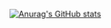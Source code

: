 [![Anurag's GitHub stats](https://github-readme-stats.vercel.app/api?username=Taufik-H)](https://github.com/Taufik-H/github-readme-stats)
